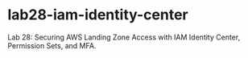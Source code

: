 # lab28-iam-identity-center
 Lab 28: Securing AWS Landing Zone Access with IAM Identity Center, Permission Sets, and MFA.

